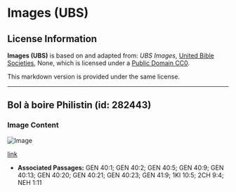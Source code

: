 # Images (UBS)

## License Information

**Images (UBS)** is based on and adapted from: _UBS Images_, [United Bible Societies](https://unitedbiblesocieties.org/), None, which is licensed under a [Public Domain CC0](https://creativecommons.org/public-domain/cc0/).

This markdown version is provided under the same license.



--------------------------------

## Bol à boire Philistin (id: 282443)

### Image Content

![Image](https://cdn.aquifer.bible/aquifer-content/resources/Media/WEB-0497_drinking_bowl_philistine.jpg)

[link](https://cdn.aquifer.bible/aquifer-content/resources/Media/WEB-0497_drinking_bowl_philistine.jpg)

* **Associated Passages:** GEN 40:1; GEN 40:2; GEN 40:5; GEN 40:9; GEN 40:13; GEN 40:20; GEN 40:21; GEN 40:23; GEN 41:9; 1KI 10:5; 2CH 9:4; NEH 1:11

